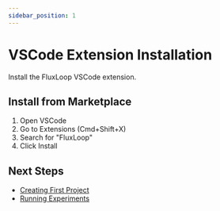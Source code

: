 ```yaml
---
sidebar_position: 1
---
```


# VSCode Extension Installation

Install the FluxLoop VSCode extension.

## Install from Marketplace

1. Open VSCode
2. Go to Extensions (Cmd+Shift+X)
3. Search for "FluxLoop"
4. Click Install

## Next Steps

- [Creating First Project](./creating-first-project)
- [Running Experiments](./running-experiments)

